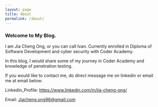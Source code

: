 ```yaml
---
layout: page
title: About
permalink: /about/
---
```


### Welcome to My Blog. 

I am Jia Cheng Ong, or you can call Ivan. Currently enrolled in Diploma of Software Development and cyber security with Coder Academy. 

In this blog, I would share some of my journey in Coder Academy and knowledge of penetration testing.


If you would like to contact me, do direct message me on linkedin or email me at email below:

Linkedin_Profile: https://www.linkedin.com/in/jia-cheng-ong/

Email: Jiacheng.ong96@gmail.com



